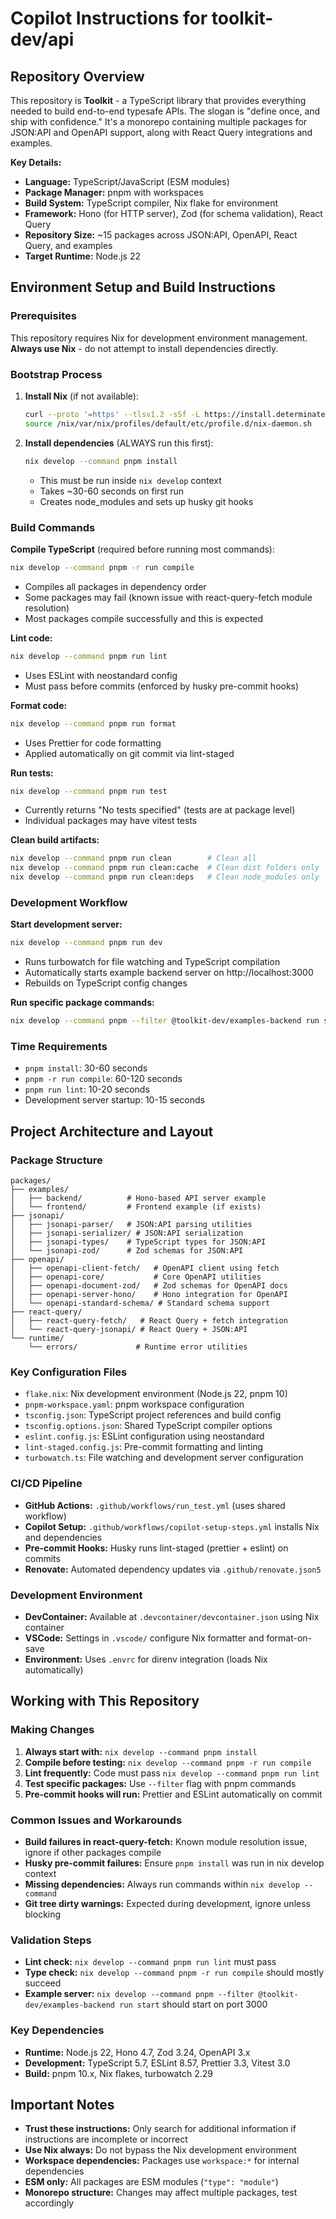 # Copilot Instructions for toolkit-dev/api

## Repository Overview

This repository is **Toolkit** - a TypeScript library that provides everything needed to build end-to-end typesafe APIs. The slogan is "define once, and ship with confidence." It's a monorepo containing multiple packages for JSON:API and OpenAPI support, along with React Query integrations and examples.

**Key Details:**

- **Language:** TypeScript/JavaScript (ESM modules)
- **Package Manager:** pnpm with workspaces
- **Build System:** TypeScript compiler, Nix flake for environment
- **Framework:** Hono (for HTTP server), Zod (for schema validation), React Query
- **Repository Size:** ~15 packages across JSON:API, OpenAPI, React Query, and examples
- **Target Runtime:** Node.js 22

## Environment Setup and Build Instructions

### Prerequisites

This repository requires Nix for development environment management. **Always use Nix** - do not attempt to install dependencies directly.

### Bootstrap Process

1. **Install Nix** (if not available):

   ```bash
   curl --proto '=https' --tlsv1.2 -sSf -L https://install.determinate.systems/nix | sh -s -- install --determinate --no-confirm
   source /nix/var/nix/profiles/default/etc/profile.d/nix-daemon.sh
   ```

2. **Install dependencies** (ALWAYS run this first):
   ```bash
   nix develop --command pnpm install
   ```
   - This must be run inside `nix develop` context
   - Takes ~30-60 seconds on first run
   - Creates node_modules and sets up husky git hooks

### Build Commands

**Compile TypeScript** (required before running most commands):

```bash
nix develop --command pnpm -r run compile
```

- Compiles all packages in dependency order
- Some packages may fail (known issue with react-query-fetch module resolution)
- Most packages compile successfully and this is expected

**Lint code:**

```bash
nix develop --command pnpm run lint
```

- Uses ESLint with neostandard config
- Must pass before commits (enforced by husky pre-commit hooks)

**Format code:**

```bash
nix develop --command pnpm run format
```

- Uses Prettier for code formatting
- Applied automatically on git commit via lint-staged

**Run tests:**

```bash
nix develop --command pnpm run test
```

- Currently returns "No tests specified" (tests are at package level)
- Individual packages may have vitest tests

**Clean build artifacts:**

```bash
nix develop --command pnpm run clean        # Clean all
nix develop --command pnpm run clean:cache  # Clean dist folders only
nix develop --command pnpm run clean:deps   # Clean node_modules only
```

### Development Workflow

**Start development server:**

```bash
nix develop --command pnpm run dev
```

- Runs turbowatch for file watching and TypeScript compilation
- Automatically starts example backend server on http://localhost:3000
- Rebuilds on TypeScript config changes

**Run specific package commands:**

```bash
nix develop --command pnpm --filter @toolkit-dev/examples-backend run start
```

### Time Requirements

- `pnpm install`: 30-60 seconds
- `pnpm -r run compile`: 60-120 seconds
- `pnpm run lint`: 10-20 seconds
- Development server startup: 10-15 seconds

## Project Architecture and Layout

### Package Structure

```
packages/
├── examples/
│   ├── backend/          # Hono-based API server example
│   └── frontend/         # Frontend example (if exists)
├── jsonapi/
│   ├── jsonapi-parser/   # JSON:API parsing utilities
│   ├── jsonapi-serializer/ # JSON:API serialization
│   ├── jsonapi-types/    # TypeScript types for JSON:API
│   └── jsonapi-zod/      # Zod schemas for JSON:API
├── openapi/
│   ├── openapi-client-fetch/   # OpenAPI client using fetch
│   ├── openapi-core/           # Core OpenAPI utilities
│   ├── openapi-document-zod/   # Zod schemas for OpenAPI docs
│   ├── openapi-server-hono/    # Hono integration for OpenAPI
│   └── openapi-standard-schema/ # Standard schema support
├── react-query/
│   ├── react-query-fetch/   # React Query + fetch integration
│   └── react-query-jsonapi/ # React Query + JSON:API
└── runtime/
    └── errors/             # Runtime error utilities
```

### Key Configuration Files

- `flake.nix`: Nix development environment (Node.js 22, pnpm 10)
- `pnpm-workspace.yaml`: pnpm workspace configuration
- `tsconfig.json`: TypeScript project references and build config
- `tsconfig.options.json`: Shared TypeScript compiler options
- `eslint.config.js`: ESLint configuration using neostandard
- `lint-staged.config.js`: Pre-commit formatting and linting
- `turbowatch.ts`: File watching and development server configuration

### CI/CD Pipeline

- **GitHub Actions:** `.github/workflows/run_test.yml` (uses shared workflow)
- **Copilot Setup:** `.github/workflows/copilot-setup-steps.yml` installs Nix and dependencies
- **Pre-commit Hooks:** Husky runs lint-staged (prettier + eslint) on commits
- **Renovate:** Automated dependency updates via `.github/renovate.json5`

### Development Environment

- **DevContainer:** Available at `.devcontainer/devcontainer.json` using Nix container
- **VSCode:** Settings in `.vscode/` configure Nix formatter and format-on-save
- **Environment:** Uses `.envrc` for direnv integration (loads Nix automatically)

## Working with This Repository

### Making Changes

1. **Always start with:** `nix develop --command pnpm install`
2. **Compile before testing:** `nix develop --command pnpm -r run compile`
3. **Lint frequently:** Code must pass `nix develop --command pnpm run lint`
4. **Test specific packages:** Use `--filter` flag with pnpm commands
5. **Pre-commit hooks will run:** Prettier and ESLint automatically on commit

### Common Issues and Workarounds

- **Build failures in react-query-fetch:** Known module resolution issue, ignore if other packages compile
- **Husky pre-commit failures:** Ensure `pnpm install` was run in nix develop context
- **Missing dependencies:** Always run commands within `nix develop --command`
- **Git tree dirty warnings:** Expected during development, ignore unless blocking

### Validation Steps

- **Lint check:** `nix develop --command pnpm run lint` must pass
- **Type check:** `nix develop --command pnpm -r run compile` should mostly succeed
- **Example server:** `nix develop --command pnpm --filter @toolkit-dev/examples-backend run start` should start on port 3000

### Key Dependencies

- **Runtime:** Node.js 22, Hono 4.7, Zod 3.24, OpenAPI 3.x
- **Development:** TypeScript 5.7, ESLint 8.57, Prettier 3.3, Vitest 3.0
- **Build:** pnpm 10.x, Nix flakes, turbowatch 2.29

## Important Notes

- **Trust these instructions:** Only search for additional information if instructions are incomplete or incorrect
- **Use Nix always:** Do not bypass the Nix development environment
- **Workspace dependencies:** Packages use `workspace:*` for internal dependencies
- **ESM only:** All packages are ESM modules (`"type": "module"`)
- **Monorepo structure:** Changes may affect multiple packages, test accordingly
